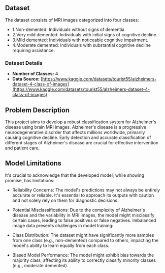 ## Dataset
The dataset consists of MRI images categorized into four classes:

- 1.Non-demented: Individuals without signs of dementia.
- 2.Very mild demented: Individuals with initial signs of cognitive decline.
- 3.Mild demented: Individuals with noticeable cognitive impairment.
- 4.Moderate demented: Individuals with substantial cognitive decline requiring assistance.

### Dataset Details
- **Number of Classes:** 4
- **Data Source:** [https://www.kaggle.com/datasets/tourist55/alzheimers-dataset-4-class-of-images](https://www.kaggle.com/datasets/tourist55/alzheimers-dataset-4-class-of-images)

## Problem Description
This project aims to develop a robust classification system for Alzheimer's disease using brain MRI images. Alzheimer's disease is a progressive neurodegenerative disorder that affects millions worldwide, primarily causing cognitive decline. Early detection and accurate classification of different stages of Alzheimer's disease are crucial for effective intervention and patient care.

## Model Limitations
It's crucial to acknowledge that the developed model, while showing promise, has limitations:

- Reliability Concerns: The model's predictions may not always be entirely accurate or reliable. It's essential to approach its outputs with caution and not solely rely on them for diagnostic decisions.

- Potential Misclassifications: Due to the complexity of Alzheimer's disease and the variability in MRI images, the model might misclassify certain cases, leading to false positives or false negatives.
Imbalanced image data presents challenges in model training:

- Class Distribution: The dataset might have significantly more samples from one class (e.g., non-demented) compared to others, impacting the model's ability to learn equally from each class.

- Biased Model Performance: The model might exhibit bias towards the majority class, affecting its ability to correctly classify minority classes (e.g., moderate demented).